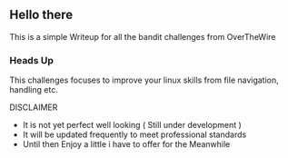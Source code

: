 ## Hello there

This is a simple Writeup for all the bandit challenges from OverTheWire

### Heads Up
This challenges focuses to improve your linux skills from file navigation, handling etc.

DISCLAIMER
- It is not yet perfect well looking ( Still under development )
- It will be updated frequently to meet professional standards
- Until then Enjoy a little i have to offer for the Meanwhile
